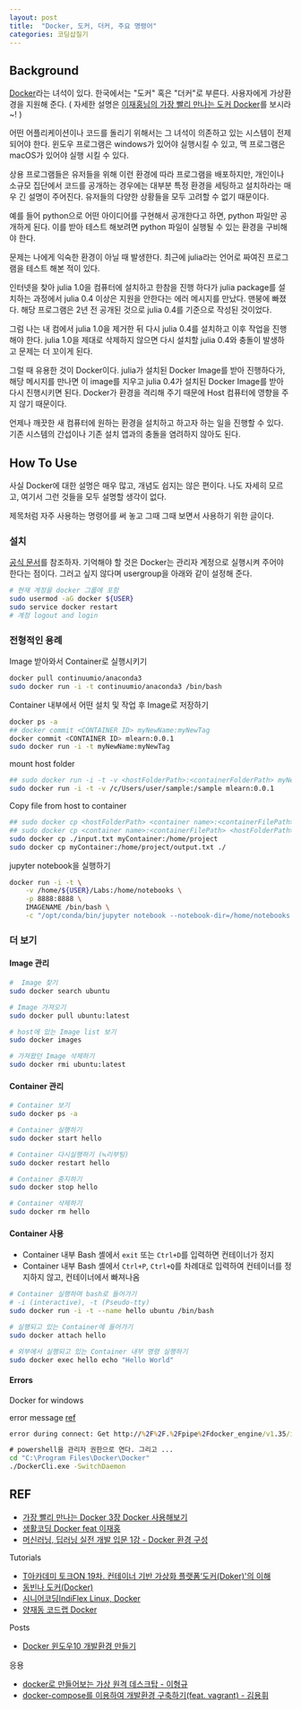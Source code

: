 ```yaml
---
layout: post
title:  "Docker, 도커, 더커, 주요 명령어"
categories: 코딩삽질기
---
```


Background
--------------

[Docker](https://www.docker.com/)라는 녀석이 있다. 한국에서는 "도커" 혹은 "더커"로 부른다. 사용자에게 가상환경을 지원해 준다. ( 자세한 설명은 [이재홍님의 가장 빨리 만나는 도커 Docker](http://pyrasis.com/book/DockerForTheReallyImpatient/)를 보시라~! )

어떤 어플리케이션이나 코드를 돌리기 위해서는 그 녀석이 의존하고 있는 시스템이 전제되어야 한다. 윈도우 프로그램은 windows가 있어야 실행시킬 수 있고, 맥 프로그램은 macOS가 있어야 실행 시킬 수 있다.

상용 프로그램들은 유저들을 위해 이런 환경에 따라 프로그램을 배포하지만, 개인이나 소규모 집단에서 코드를 공개하는 경우에는 대부분 특정 환경을 세팅하고 설치하라는 매우 긴 설명이 주어진다. 유저들의 다양한 상황들을 모두 고려할 수 없기 때문이다.

예를 들어 python으로 어떤 아이디어를 구현해서 공개한다고 하면, python 파일만 공개하게 된다. 이를 받아 테스트 해보려면 python 파일이 실행될 수 있는 환경을 구비해야 한다.

문제는 나에게 익숙한 환경이 아닐 때 발생한다. 최근에 julia라는 언어로 짜여진 프로그램을 테스트 해본 적이 있다.

인터넷을 찾아 julia 1.0을 컴퓨터에 설치하고 한참을 진행 하다가 julia package를 설치하는 과정에서 julia 0.4 이상은 지원을 안한다는 에러 메시지를 만났다. 맨붕에 빠졌다. 해당 프로그램은 2년 전 공개된 것으로 julia 0.4를 기준으로 작성된 것이었다.

그럼 나는 내 컴에서 julia 1.0을 제거한 뒤 다시 julia 0.4를 설치하고 이후 작업을 진행해야 한다. julia 1.0을 제대로 삭제하지 않으면 다시 설치할 julia 0.4와 충돌이 발생하고 문제는 더 꼬이게 된다.

그럴 때 유용한 것이 Docker이다. julia가 설치된 Docker Image를 받아 진행하다가, 해당 메시지를 만나면 이 image를 지우고 julia 0.4가 설치된 Docker Image를 받아 다시 진행시키면 된다. Docker가 환경을 격리해 주기 때문에 Host 컴퓨터에 영향을 주지 않기 때문이다.

언제나 깨끗한 새 컴퓨터에 원하는 환경을 설치하고 하고자 하는 일을 진행할 수 있다. 기존 시스템의 간섭이나 기존 설치 앱과의 충돌을 염려하지 않아도 된다.


How To Use
--------------

사실 Docker에 대한 설명은 매우 많고, 개념도 쉽지는 않은 편이다. 나도 자세히 모르고, 여기서 그런 것들을 모두 설명할 생각이 없다.

제목처럼 자주 사용하는 명령어를 써 놓고 그때 그때 보면서 사용하기 위한 글이다.


### 설치

[공식 문서](https://docs.docker.com/install/linux/docker-ce/ubuntu/#install-docker-ce-1)를 참조하자. 기억해야 할 것은 Docker는 관리자 계정으로 실행시켜 주어야 한다는 점이다. 그러고 싶지 않다며 usergroup을 아래와 같이 설정해 준다.

```bash
# 현재 계정을 docker 그룹에 포함
sudo usermod -aG docker ${USER}
sudo service docker restart
# 계정 logout and login
```


### 전형적인 용례

Image 받아와서 Container로 실행시키기

```bash
docker pull continuumio/anaconda3
sudo docker run -i -t continuumio/anaconda3 /bin/bash
```

Container 내부에서 어떤 설치 및 작업 후 Image로 저장하기

```bash
docker ps -a
## docker commit <CONTAINER ID> myNewName:myNewTag
docker commit <CONTAINER ID> mlearn:0.0.1
sudo docker run -i -t myNewName:myNewTag

```

mount host folder

```bash
## sudo docker run -i -t -v <hostFolderPath>:<containerFolderPath> myNewName:myNewTag
sudo docker run -i -t -v /c/Users/user/sample:/sample mlearn:0.0.1
```

Copy file from host to container

```bash
## sudo docker cp <hostFolderPath> <container name>:<containerFilePath>
## sudo docker cp <container name>:<containerFilePath> <hostFolderPath>
sudo docker cp ./input.txt myContainer:/home/project
sudo docker cp myContainer:/home/project/output.txt ./
```

jupyter notebook을 실행하기

```bash
docker run -i -t \
	-v /home/${USER}/Labs:/home/notebooks \
	-p 8888:8888 \
	IMAGENAME /bin/bash \
	-c "/opt/conda/bin/jupyter notebook --notebook-dir=/home/notebooks --ip='*' --port=8888 --no-browser --allow-root "
```


### 더 보기

#### Image 관리

```bash
#  Image 찾기
sudo docker search ubuntu

# Image 가져오기
sudo docker pull ubuntu:latest

# host에 있는 Image list 보기
sudo docker images

# 가져왔던 Image 삭제하기
sudo docker rmi ubuntu:latest
```

#### Container 관리

```bash
# Container 보기
sudo docker ps -a

# Container 실행하기
sudo docker start hello

# Container 다시실행하기 (≒리부팅)
sudo docker restart hello

# Container 중지하기
sudo docker stop hello

# Container 삭제하기
sudo docker rm hello
```

#### Container 사용

* Container 내부 Bash 셸에서 `exit` 또는 `Ctrl+D`를 입력하면 컨테이너가 정지
* Container 내부 Bash 셸에서  `Ctrl+P`, `Ctrl+Q`를 차례대로 입력하여 컨테이너를 정지하지 않고, 컨테이너에서 빠져나옴

```bash
# Container 실행하며 bash로 들어가기
# -i (interactive), -t (Pseudo-tty)
sudo docker run -i -t --name hello ubuntu /bin/bash

# 실행되고 있는 Container에 들어가기
sudo docker attach hello

# 외부에서 실행되고 있는 Container 내부 명령 실행하기
sudo docker exec hello echo "Hello World"
```

#### Errors

Docker for windows

error message [ref](https://github.com/docker/for-win/issues/1825)

```cmd
error during connect: Get http://%2F%2F.%2Fpipe%2Fdocker_engine/v1.35/info: open //./pipe/docker_engine: The system cannot find the file specified. In the default daemon configuration on Windows, the docker client must be run elevated to connect. This error may also indicate that the docker daemon is not running.
```

```cmd
# powershell을 관리자 권한으로 연다. 그리고 ...
cd "C:\Program Files\Docker\Docker"
./DockerCli.exe -SwitchDaemon
```

REF
-----

* [가장 빨리 만나는 Docker 3장 Docker 사용해보기](http://pyrasis.com/book/DockerForTheReallyImpatient/Chapter03)
* [생활코딩 Docker feat 이재홍](https://www.youtube.com/watch?v=Bhzz9E3xuXY&t=8s)
* [머신러닝, 딥러닝 실전 개발 입문 1강 - Docker 환경 구성](https://www.youtube.com/watch?v=vGrd5bSoBs8)

Tutorials

* [T아카데미 토크ON 19차. 컨테이너 기반 가상화 플랫폼‘도커(Doker)'의 이해](https://www.youtube.com/playlist?list=PL9mhQYIlKEhfw7ZKPgHIm9opAm2ZpmzDq)
* [동빈나 도커(Docker)](https://www.youtube.com/playlist?list=PLRx0vPvlEmdAHIYHFT7VkWyEkKVO9AvQW)
* [시니어코딩IndiFlex Linux, Docker](https://www.youtube.com/playlist?list=PLEOnZ6GeucBVj0V5JFQx_6XBbZrrynzMh)
* [양재동 코드랩 Docker](https://www.youtube.com/watch?v=QQc9aSVP4t4&list=PLs_XsVQJKaBmZcrJjoVJrlWlGD9_nkQUC)

Posts

* [Docker 윈도우10 개발환경 만들기](https://labo.lansi.kr/posts/40)

응용

* [docker로 만들어보는 가상 원격 데스크탑 - 이형규](https://www.youtube.com/watch?v=wReN7LG2zJg)
* [docker-compose를 이용하여 개발환경 구축하기(feat. vagrant) - 김용휘](https://www.youtube.com/watch?v=MqfGuhHnlxw)
